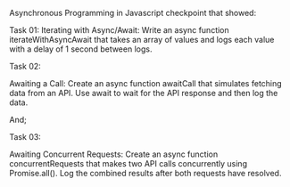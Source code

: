 Asynchronous Programming in Javascript checkpoint that showed:

Task 01:
Iterating with Async/Await: Write an async function iterateWithAsyncAwait that takes an array of values and logs each value with a delay of 1 second between logs.

Task 02:

Awaiting a Call: Create an async function awaitCall that simulates fetching data from an API. Use await to wait for the API response and then log the data.

And;

Task 03:

Awaiting Concurrent Requests: Create an async function concurrentRequests that makes two API calls concurrently using Promise.all(). Log the combined results after both requests have resolved.

